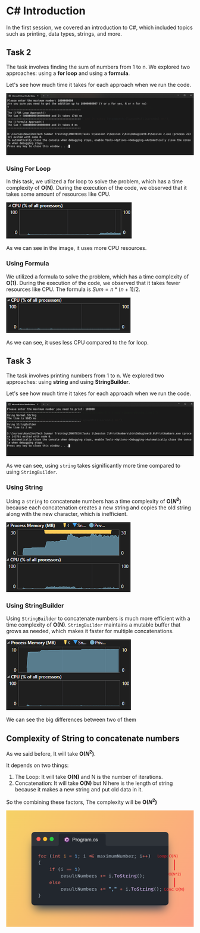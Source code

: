 # C# Introduction

In the first session, we covered an introduction to C#, which included topics such as printing, data types, strings, and more.

## Task 2

The task involves finding the sum of numbers from 1 to n. We explored two approaches: using a **for loop** and using a **formula**.

Let's see how much time it takes for each approach when we run the code.

![Time-for-formula](https://github.com/mahfeshar/iNNOTECH-online-summer-training/blob/0ae298af496bf89e1abd7129a41e90e1daf038d3/Tasks%201/Task%20%202%20-%203/Images/First_Task.png)

### Using For Loop

In this task, we utilized a for loop to solve the problem, which has a time complexity of **O(N)**. During the execution of the code, we observed that it takes some amount of resources like CPU.

![For-loop-CPU](https://github.com/mahfeshar/iNNOTECH-online-summer-training/blob/0ae298af496bf89e1abd7129a41e90e1daf038d3/Tasks%201/Task%20%202%20-%203/Images/For%20Loop.png)

As we can see in the image, it uses more CPU resources.

### Using Formula

We utilized a formula to solve the problem, which has a time complexity of **O(1)**. During the execution of the code, we observed that it takes fewer resources like CPU. The formula is $Sum = n * (n + 1) / 2$.

![formula-cpu](https://github.com/mahfeshar/iNNOTECH-online-summer-training/blob/0ae298af496bf89e1abd7129a41e90e1daf038d3/Tasks%201/Task%20%202%20-%203/Images/Formula.png)

As we can see, it uses less CPU compared to the for loop.

## Task 3

The task involves printing numbers from 1 to n. We explored two approaches: using **string** and using **StringBuilder**.

Let's see how much time it takes for each approach when we run the code.

![strin-stringbuilder-time](https://github.com/mahfeshar/iNNOTECH-online-summer-training/blob/0ae298af496bf89e1abd7129a41e90e1daf038d3/Tasks%201/Task%20%202%20-%203/Images/Second%20Task.png)

As we can see, using `string` takes significantly more time compared to using `StringBuilder`.

### Using String

Using a `string` to concatenate numbers has a time complexity of **O($N^2$)** because each concatenation creates a new string and copies the old string along with the new character, which is inefficient.

![string-conc](https://github.com/mahfeshar/iNNOTECH-online-summer-training/blob/0ae298af496bf89e1abd7129a41e90e1daf038d3/Tasks%201/Task%20%202%20-%203/Images/Normal%20String.png)

### Using StringBuilder

Using `StringBuilder` to concatenate numbers is much more efficient with a time complexity of **O(N)**. `StringBuilder` maintains a mutable buffer that grows as needed, which makes it faster for multiple concatenations.

![StringBuilder-conc](https://github.com/mahfeshar/iNNOTECH-online-summer-training/blob/0ae298af496bf89e1abd7129a41e90e1daf038d3/Tasks%201/Task%20%202%20-%203/Images/StringBuilder.png)

We can see the big differences between two of them

## Complexity of String to concatenate numbers
As we said before, It will take **O($N^2$)**.

It depends on two things:
1. The Loop: It will take **O(N)** and N is the number of iterations.
2. Concatenation: It will take **O(N)** but N here is the length of string because it makes a new string and put old data in it.

So the combining these factors, The complexity will be **O($N^2$)**

![string-complexity](https://github.com/mahfeshar/iNNOTECH-online-summer-training/blob/36b9e756f2347e2dba41d35006f0014a32693394/Tasks%201/Task%20%202%20-%203/Images/String_Complexity.png)
